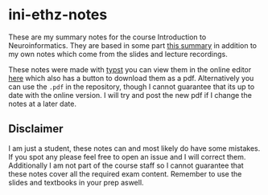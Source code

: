 # ini-ethz-notes

These are my summary notes for the course Introduction to Neuroinformatics. They are based in some part [this summary](https://github.com/benelot/eth-intro-to-neuroinformatics-summary) in addition to my own notes which come from the slides and lecture recordings. 

These notes were made with [typst](https://typst.app/) you can view them in the online editor [here](https://typst.app/project/rqeB7YNevES8X43H2QJZ30) which also has a button to download them as a pdf. Alternatively you can use the `.pdf` in the repository, though I cannot guarantee that its up to date with the online version. I will try and post the new pdf if I change the notes at a later date.

## Disclaimer 

I am just a student, these notes can and most likely do have some mistakes. If you spot any please feel free to open an issue and I will correct them. Additionally I am not part of the course staff so I cannot guarantee that these notes cover all the required exam content. Remember to use the slides and textbooks in your prep aswell.

